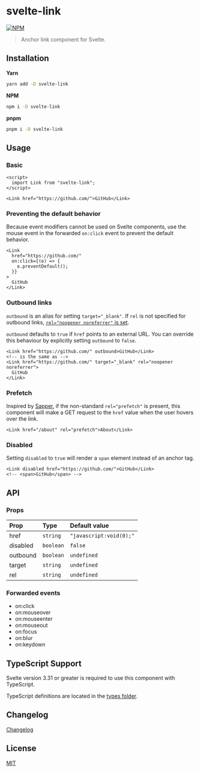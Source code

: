 # svelte-link

[![NPM][npm]][npm-url]

<!-- REPO_URL -->

> Anchor link component for Svelte.

<!-- TOC -->

## Installation

**Yarn**

```bash
yarn add -D svelte-link
```

**NPM**

```bash
npm i -D svelte-link
```

**pnpm**

```bash
pnpm i -D svelte-link
```

## Usage

### Basic

```svelte
<script>
  import Link from "svelte-link";
</script>

<Link href="https://github.com/">GitHub</Link>
```

### Preventing the default behavior

Because event modifiers cannot be used on Svelte components, use the mouse event in the forwarded `on:click` event to prevent the default behavior.

```svelte
<Link
  href="https://github.com/"
  on:click={(e) => {
    e.preventDefault();
  }}
>
  GitHub
</Link>
```

### Outbound links

`outbound` is an alias for setting `target="_blank"`. If `rel` is not specified for outbound links, [`rel="noopener noreferrer"` is set](https://developers.google.com/web/tools/lighthouse/audits/noopener).

`outbound` defaults to `true` if `href` points to an external URL. You can override this behaviour by explicitly setting `outbound` to `false`.

```svelte
<Link href="https://github.com/" outbound>GitHub</Link>
<!-- is the same as -->
<Link href="https://github.com/" target="_blank" rel="noopener noreferrer">
  GitHub
</Link>
```

### Prefetch

Inspired by [Sapper](https://sapper.svelte.dev/docs#prefetch_href), if the non-standard `rel="prefetch"` is present, this component will make a GET request to the `href` value when the user hovers over the link.

```svelte
<Link href="/about" rel="prefetch">About</Link>
```

### Disabled

Setting `disabled` to `true` will render a `span` element instead of an anchor tag.

```svelte
<Link disabled href="https://github.com/">GitHub</Link>
<!-- <span>GitHub</span> -->
```

## API

### Props

| Prop     | Type      | Default value           |
| :------- | :-------- | :---------------------- |
| href     | `string`  | `"javascript:void(0);"` |
| disabled | `boolean` | `false`                 |
| outbound | `boolean` | `undefined`             |
| target   | `string`  | `undefined`             |
| rel      | `string`  | `undefined`             |

### Forwarded events

- on:click
- on:mouseover
- on:mouseenter
- on:mouseout
- on:focus
- on:blur
- on:keydown

## TypeScript Support

Svelte version 3.31 or greater is required to use this component with TypeScript.

TypeScript definitions are located in the [types folder](./types).

## Changelog

[Changelog](CHANGELOG.md)

## License

[MIT](LICENSE)

[npm]: https://img.shields.io/npm/v/svelte-link?style=for-the-badge&color=%23ff3e00
[npm-url]: https://npmjs.com/package/svelte-link
